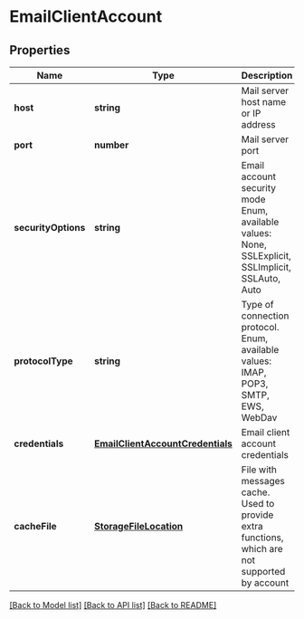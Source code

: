# EmailClientAccount

## Properties
Name | Type | Description | Notes
------------ | ------------- | ------------- | -------------
**host** | **string** | Mail server host name or IP address              | [default to undefined]
**port** | **number** | Mail server port              | [default to undefined]
**securityOptions** | **string** | Email account security mode Enum, available values: None, SSLExplicit, SSLImplicit, SSLAuto, Auto | [default to undefined]
**protocolType** | **string** | Type of connection protocol. Enum, available values: IMAP, POP3, SMTP, EWS, WebDav | [default to undefined]
**credentials** | [**EmailClientAccountCredentials**](EmailClientAccountCredentials.md) | Email client account credentials              | [default to undefined]
**cacheFile** | [**StorageFileLocation**](StorageFileLocation.md) | File with messages cache. Used to provide extra functions, which are not supported by account              | [optional] [default to undefined]



[[Back to Model list]](README.md#documentation-for-models) [[Back to API list]](README.md#documentation-for-api-endpoints) [[Back to README]](README.md)
